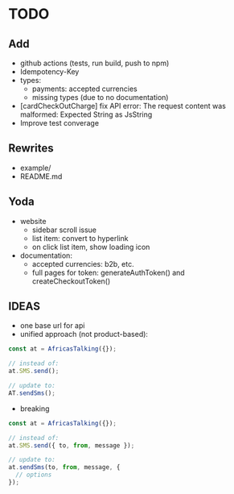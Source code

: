 # TODO

## Add

- github actions (tests, run build, push to npm)
- Idempotency-Key
- types:
  - payments: accepted currencies
  - missing types (due to no documentation)
- [cardCheckOutCharge] fix API error: The request content was malformed: Expected String as JsString
- Improve test converage

## Rewrites

- example/
- README.md

## Yoda

- website
  - sidebar scroll issue
  - list item: convert to hyperlink
  - on click list item, show loading icon
- documentation:
  - accepted currencies: b2b, etc.
  - full pages for token: generateAuthToken() and createCheckoutToken()

## IDEAS

- one base url for api
- unified approach (not product-based):

```js
const at = AfricasTalking({});

// instead of:
at.SMS.send();

// update to:
AT.sendSms();
```

- breaking

```js
const at = AfricasTalking({});

// instead of:
at.SMS.send({ to, from, message });

// update to:
at.sendSms(to, from, message, {
  // options
});
```
